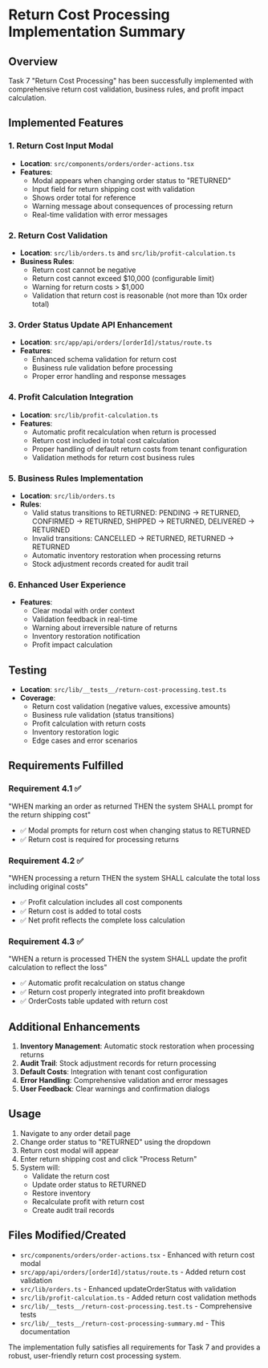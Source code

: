 # Return Cost Processing Implementation Summary

## Overview
Task 7 "Return Cost Processing" has been successfully implemented with comprehensive return cost validation, business rules, and profit impact calculation.

## Implemented Features

### 1. Return Cost Input Modal
- **Location**: `src/components/orders/order-actions.tsx`
- **Features**:
  - Modal appears when changing order status to "RETURNED"
  - Input field for return shipping cost with validation
  - Shows order total for reference
  - Warning message about consequences of processing return
  - Real-time validation with error messages

### 2. Return Cost Validation
- **Location**: `src/lib/orders.ts` and `src/lib/profit-calculation.ts`
- **Business Rules**:
  - Return cost cannot be negative
  - Return cost cannot exceed $10,000 (configurable limit)
  - Warning for return costs > $1,000
  - Validation that return cost is reasonable (not more than 10x order total)

### 3. Order Status Update API Enhancement
- **Location**: `src/app/api/orders/[orderId]/status/route.ts`
- **Features**:
  - Enhanced schema validation for return cost
  - Business rule validation before processing
  - Proper error handling and response messages

### 4. Profit Calculation Integration
- **Location**: `src/lib/profit-calculation.ts`
- **Features**:
  - Automatic profit recalculation when return is processed
  - Return cost included in total cost calculation
  - Proper handling of default return costs from tenant configuration
  - Validation methods for return cost business rules

### 5. Business Rules Implementation
- **Location**: `src/lib/orders.ts`
- **Rules**:
  - Valid status transitions to RETURNED: PENDING → RETURNED, CONFIRMED → RETURNED, SHIPPED → RETURNED, DELIVERED → RETURNED
  - Invalid transitions: CANCELLED → RETURNED, RETURNED → RETURNED
  - Automatic inventory restoration when processing returns
  - Stock adjustment records created for audit trail

### 6. Enhanced User Experience
- **Features**:
  - Clear modal with order context
  - Validation feedback in real-time
  - Warning about irreversible nature of returns
  - Inventory restoration notification
  - Profit impact calculation

## Testing
- **Location**: `src/lib/__tests__/return-cost-processing.test.ts`
- **Coverage**:
  - Return cost validation (negative values, excessive amounts)
  - Business rule validation (status transitions)
  - Profit calculation with return costs
  - Inventory restoration logic
  - Edge cases and error scenarios

## Requirements Fulfilled

### Requirement 4.1 ✅
"WHEN marking an order as returned THEN the system SHALL prompt for the return shipping cost"
- ✅ Modal prompts for return cost when changing status to RETURNED
- ✅ Return cost is required for processing returns

### Requirement 4.2 ✅
"WHEN processing a return THEN the system SHALL calculate the total loss including original costs"
- ✅ Profit calculation includes all cost components
- ✅ Return cost is added to total costs
- ✅ Net profit reflects the complete loss calculation

### Requirement 4.3 ✅
"WHEN a return is processed THEN the system SHALL update the profit calculation to reflect the loss"
- ✅ Automatic profit recalculation on status change
- ✅ Return cost properly integrated into profit breakdown
- ✅ OrderCosts table updated with return cost

## Additional Enhancements
1. **Inventory Management**: Automatic stock restoration when processing returns
2. **Audit Trail**: Stock adjustment records for return processing
3. **Default Costs**: Integration with tenant cost configuration
4. **Error Handling**: Comprehensive validation and error messages
5. **User Feedback**: Clear warnings and confirmation dialogs

## Usage
1. Navigate to any order detail page
2. Change order status to "RETURNED" using the dropdown
3. Return cost modal will appear
4. Enter return shipping cost and click "Process Return"
5. System will:
   - Validate the return cost
   - Update order status to RETURNED
   - Restore inventory
   - Recalculate profit with return cost
   - Create audit trail records

## Files Modified/Created
- `src/components/orders/order-actions.tsx` - Enhanced with return cost modal
- `src/app/api/orders/[orderId]/status/route.ts` - Added return cost validation
- `src/lib/orders.ts` - Enhanced updateOrderStatus with validation
- `src/lib/profit-calculation.ts` - Added return cost validation methods
- `src/lib/__tests__/return-cost-processing.test.ts` - Comprehensive tests
- `src/lib/__tests__/return-cost-processing-summary.md` - This documentation

The implementation fully satisfies all requirements for Task 7 and provides a robust, user-friendly return cost processing system.